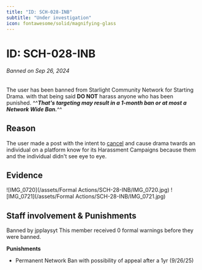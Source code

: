 ```yaml
---
title: "ID: SCH-028-INB"
subtitle: "Under investigation"
icon: fontawesome/solid/magnifying-glass
---
```


# ID: SCH-028-INB
<h6>Banned on Sep 26, 2024</h6>

The user has been banned from Starlight Community Network for Starting Drama. with that being said **DO NOT** harass anyone who has been punished. ^^***That's targeting may result in a 1-month ban or at most a Network Wide Ban.***^^

## Reason
The user made a post with the intent to [cancel](https://en.wikipedia.org/wiki/Cancel_culture) and cause drama twards an individual on a platform know for its Harassment Campaigns because them and the individual didn't see eye to eye.

## Evidence
![IMG_0720](/assets/Formal Actions/SCH-28-INB/IMG_0720.jpg)
![IMG_0721](/assets/Formal Actions/SCH-28-INB/IMG_0721.jpg)

## Staff involvement & Punishments 
Banned by jpplaysyt This member received 0 formal warnings before they were banned.

**Punishments**

* Permanent Network Ban with possibility of appeal after a 1yr (9/26/25)